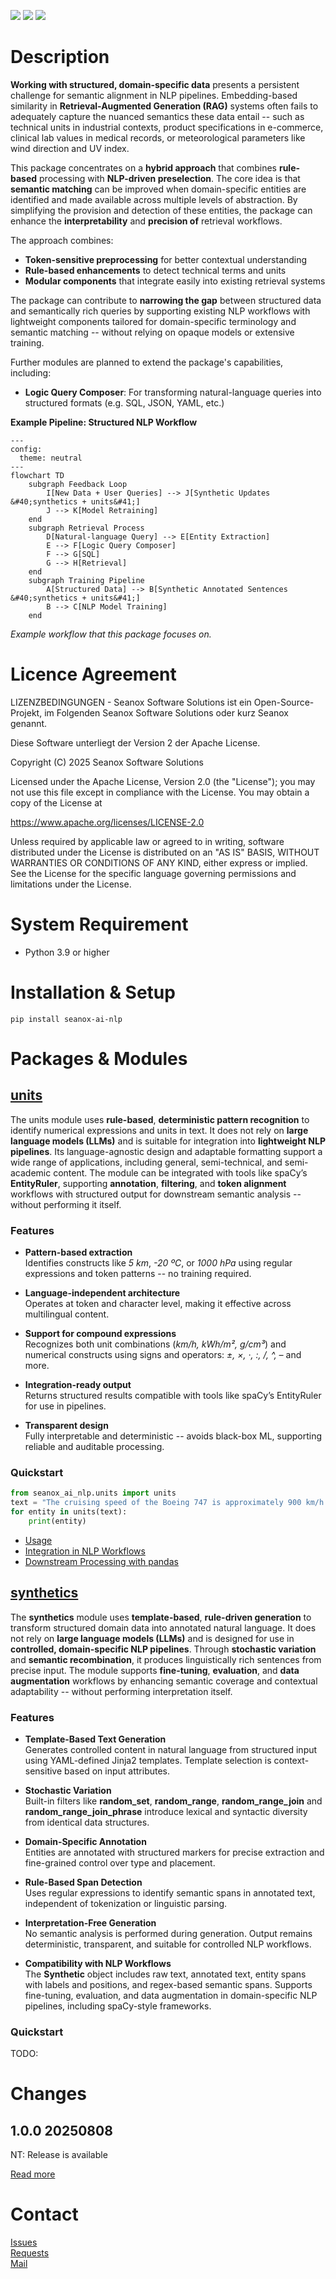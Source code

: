 <p>
  <a href="https://github.com/seanox/seanox-ai-nlp/pulls"
      title="Development"
    ><img src="https://img.shields.io/badge/development-active-green?style=for-the-badge"
  ></a>  
  <a href="https://github.com/seanox/seanox-ai-nlp/issues"
    ><img src="https://img.shields.io/badge/maintenance-active-green?style=for-the-badge"
  ></a>
  <a href="https://seanox.com/contact"
    ><img src="https://img.shields.io/badge/support-active-green?style=for-the-badge"
  ></a>
</p>

# Description
__Working with structured, domain-specific data__ presents a persistent
challenge for semantic alignment in NLP pipelines. Embedding-based similarity in
__Retrieval-Augmented Generation (RAG)__ systems often fails to adequately
capture the nuanced semantics these data entail -- such as technical units in
industrial contexts, product specifications in e-commerce, clinical lab values
in medical records, or meteorological parameters like wind direction and UV
index. 

This package concentrates on a __hybrid approach__ that combines __rule-based__
processing with __NLP-driven preselection__. The core idea is that __semantic
matching__ can be improved when domain-specific entities are identified and made
available across multiple levels of abstraction. By simplifying the provision
and detection of these entities, the package can enhance the
__interpretability__ and __precision of__ retrieval workflows.

The approach combines:

- __Token-sensitive preprocessing__ for better contextual understanding
- __Rule-based enhancements__ to detect technical terms and units
- __Modular components__ that integrate easily into existing retrieval systems

The package can contribute to __narrowing the gap__ between structured data and
semantically rich queries by supporting existing NLP workflows with lightweight
components tailored for domain-specific terminology and semantic matching --
without relying on opaque models or extensive training.

Further modules are planned to extend the package's capabilities, including:

- __Logic Query Composer__: For transforming natural-language queries into
  structured formats (e.g. SQL, JSON, YAML, etc.)

__Example Pipeline: Structured NLP Workflow__

```mermaid
---
config:
  theme: neutral
---
flowchart TD
    subgraph Feedback Loop 
        I[New Data + User Queries] --> J[Synthetic Updates &#40;synthetics + units&#41;]
        J --> K[Model Retraining]
    end
    subgraph Retrieval Process
        D[Natural-language Query] --> E[Entity Extraction]
        E --> F[Logic Query Composer]
        F --> G[SQL]
        G --> H[Retrieval]
    end
    subgraph Training Pipeline
        A[Structured Data] --> B[Synthetic Annotated Sentences &#40;synthetics + units&#41;]
        B --> C[NLP Model Training]
    end
```

_Example workflow that this package focuses on._

# Licence Agreement
LIZENZBEDINGUNGEN - Seanox Software Solutions ist ein Open-Source-Projekt, im
Folgenden Seanox Software Solutions oder kurz Seanox genannt.

Diese Software unterliegt der Version 2 der Apache License.

Copyright (C) 2025 Seanox Software Solutions

Licensed under the Apache License, Version 2.0 (the "License"); you may not use
this file except in compliance with the License. You may obtain a copy of the
License at

https://www.apache.org/licenses/LICENSE-2.0

Unless required by applicable law or agreed to in writing, software distributed
under the License is distributed on an "AS IS" BASIS, WITHOUT WARRANTIES OR
CONDITIONS OF ANY KIND, either express or implied. See the License for the
specific language governing permissions and limitations under the License.

# System Requirement
- Python 3.9 or higher

# Installation & Setup
```
pip install seanox-ai-nlp
```

# Packages & Modules

## [units](https://github.com/seanox/seanox-ai-nlp/blob/master/seanox_ai_nlp/units/README.md)
The units module uses __rule-based__, __deterministic pattern recognition__ to
identify numerical expressions and units in text. It does not rely on __large
language models (LLMs)__ and is suitable for integration into __lightweight NLP
pipelines__. Its language-agnostic design and adaptable formatting support a
wide range of applications, including general, semi-technical, and semi-academic
content. The module can be integrated with tools like spaCy’s __EntityRuler__,
supporting __annotation__, __filtering__, and __token alignment__ workflows with
structured output for downstream semantic analysis -- without performing it
itself.

### Features
- __Pattern-based extraction__  
  Identifies constructs like _5 km_, _-20 &ordm;C_, or _1000 hPa_ using regular
  expressions and token patterns -- no training required.
  
- __Language-independent architecture__  
  Operates at token and character level, making it effective across multilingual
  content.
  
- __Support for compound expressions__  
  Recognizes both unit combinations (_km/h, kWh/m&sup2;, g/cm&sup3;_) and
  numerical constructs using signs and operators: _&plusmn;, &times;, &middot;,
  :, /, ^, –_ and more.
  
- __Integration-ready output__  
  Returns structured results compatible with tools like spaCy’s EntityRuler for
  use in pipelines.
  
- __Transparent design__  
  Fully interpretable and deterministic -- avoids black-box ML, supporting
  reliable and auditable processing.

### Quickstart

```python
from seanox_ai_nlp.units import units
text = "The cruising speed of the Boeing 747 is approximately 900 km/h (559 mph)."
for entity in units(text):
    print(entity)
```

- [Usage](https://github.com/seanox/seanox-ai-nlp/blob/master/seanox_ai_nlp/units/README.md#usage)
- [Integration in NLP Workflows](https://github.com/seanox/seanox-ai-nlp/blob/master/seanox_ai_nlp/units/README.md#integration-in-nlp-workflows)
- [Downstream Processing with pandas](https://github.com/seanox/seanox-ai-nlp/blob/master/seanox_ai_nlp/units/README.md#downstream-processing-with-pandas)

## [synthetics](https://github.com/seanox/seanox-ai-nlp/blob/master/seanox_ai_nlp/synthetics/README.md)

The __synthetics__ module uses __template-based__, __rule-driven generation__ to
transform structured domain data into annotated natural language. It does not
rely on __large language models (LLMs)__ and is designed for use in
__controlled, domain-specific NLP pipelines__. Through __stochastic variation__
and __semantic recombination__, it produces linguistically rich sentences from
precise input. The module supports __fine-tuning__, __evaluation__, and __data
augmentation__ workflows by enhancing semantic coverage and contextual
adaptability -- without performing interpretation itself.

### Features

- __Template-Based Text Generation__  
  Generates controlled content in natural language from structured input using
  YAML-defined Jinja2 templates. Template selection is context-sensitive based
  on input attributes.

- __Stochastic Variation__  
  Built-in filters like __random_set__, __random_range__, __random_range_join__
  and __random_range_join_phrase__ introduce lexical and syntactic diversity
  from identical data structures.

- __Domain-Specific Annotation__  
  Entities are annotated with structured markers for precise extraction and
  fine-grained control over type and placement.

- __Rule-Based Span Detection__  
  Uses regular expressions to identify semantic spans in annotated text,
  independent of tokenization or linguistic parsing.

- __Interpretation-Free Generation__  
  No semantic analysis is performed during generation. Output remains
  deterministic, transparent, and suitable for controlled NLP workflows.

- __Compatibility with NLP Workflows__  
  The __Synthetic__ object includes raw text, annotated text, entity spans with
  labels and positions, and regex-based semantic spans. Supports fine-tuning, 
  evaluation, and data augmentation in domain-specific NLP pipelines, including
  spaCy-style frameworks.

### Quickstart

TODO:

# Changes
## 1.0.0 20250808
NT: Release is available

[Read more](https://raw.githubusercontent.com/seanox/seanox-ai-nlp/refs/heads/master/CHANGES)

# Contact
[Issues](https://github.com/seanox/seanox-ai-nlp/issues)  
[Requests](https://github.com/seanox/seanox-ai-nlp/pulls)  
[Mail](https://seanox.com/contact)
